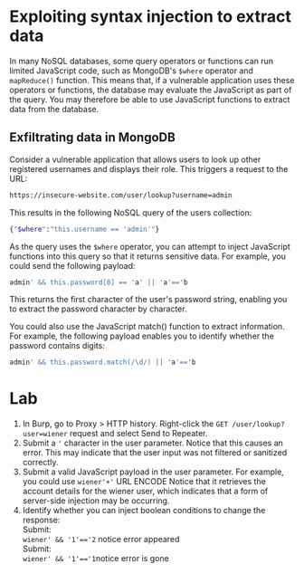 # Exploiting syntax injection to extract data

In many NoSQL databases, some query operators or functions can run limited JavaScript code, such as MongoDB's `$where` operator and `mapReduce()` function. This means that, if a vulnerable application uses these operators or functions, the database may evaluate the JavaScript as part of the query. You may therefore be able to use JavaScript functions to extract data from the database.

## Exfiltrating data in MongoDB
Consider a vulnerable application that allows users to look up other registered usernames and displays their role. This triggers a request to the URL:
```bash
https://insecure-website.com/user/lookup?username=admin
```
This results in the following NoSQL query of the users collection:
```bash
{"$where":"this.username == 'admin'"}
```
As the query uses the `$where` operator, you can attempt to inject JavaScript functions into this query so that it returns sensitive data. For example, you could send the following payload:
```bash
admin' && this.password[0] == 'a' || 'a'=='b
```
This returns the first character of the user's password string, enabling you to extract the password character by character.

You could also use the JavaScript match() function to extract information. For example, the following payload enables you to identify whether the password contains digits:
```bash
admin' && this.password.match(/\d/) || 'a'=='b
```

# Lab

1) In Burp, go to Proxy > HTTP history. Right-click the `GET /user/lookup?user=wiener` request and select Send to Repeater.
2) Submit a `'` character in the user parameter. Notice that this causes an error. This may indicate that the user input was not filtered or sanitized correctly.
3) Submit a valid JavaScript payload in the user parameter. For example, you could use `wiener'+'` URL ENCODE Notice that it retrieves the account details for the wiener user, which indicates that a form of server-side injection may be occurring.
4) Identify whether you can inject boolean conditions to change the response:<br>Submit:<br>`wiener' && '1'=='2` notice error appeared<br>Submit:<br>`wiener' && '1'=='1`notice error is gone 
